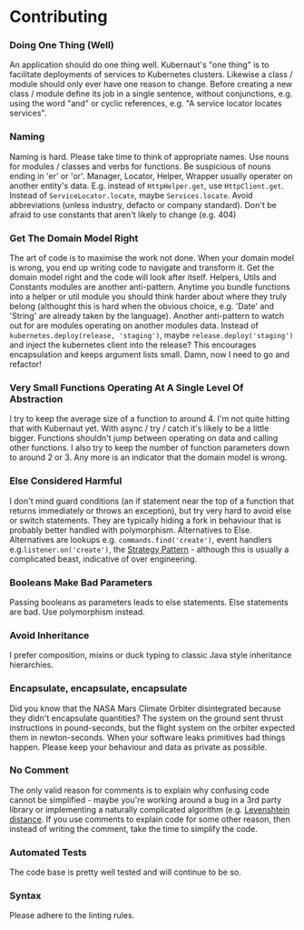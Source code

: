 # Contributing

### Doing One Thing (Well)
An application should do one thing well. Kubernaut's "one thing" is to facilitate deployments of services to Kubernetes clusters. Likewise a class / module should only ever have one reason to change. Before creating a new class / module define its job in a single sentence, without conjunctions, e.g. using the word "and" or cyclic references, e.g. "A service locator locates services".

### Naming
Naming is hard. Please take time to think of appropriate names. Use nouns for modules / classes and verbs for functions. Be suspicious of nouns ending in 'er' or 'or'. Manager, Locator, Helper, Wrapper usually operater on another entity's data. E.g. instead of `HttpHelper.get`, use `HttpClient.get`. Instead of `ServiceLocator.locate`, maybe `Services.locate`. Avoid abbreviations (unless industry, defacto or company standard). Don't be afraid to use constants that aren't likely to change (e.g. 404)

### Get The Domain Model Right
The art of code is to maximise the work not done. When your domain model is wrong, you end up writing code to navigate and transform it. Get the domain model right and the code will look after itself. Helpers, Utils and Constants modules are another anti-pattern. Anytime you bundle functions into a helper or util module you should think harder about where they truly belong (althought this is hard when the obvious choice, e.g. 'Date' and 'String' are already taken by the language). Another anti-pattern to watch out for are modules operating on another modules data. Instead of `kubernetes.deploy(release, 'staging')`, maybe `release.deploy('staging')` and inject the kubernetes client into the release? This encourages encapsulation and keeps argument lists small. Damn, now I need to go and refactor!

### Very Small Functions Operating At A Single Level Of Abstraction
I try to keep the average size of a function to around 4. I'm not quite hitting that with Kubernaut yet. With async / try / catch it's likely to be a little bigger. Functions shouldn't jump between operating on data and calling other functions. I also try to keep the number of function parameters down to around 2 or 3. Any more is an indicator that the domain model is wrong.

### Else Considered Harmful
I don't mind guard conditions (an if statement near the top of a function that returns immediately or throws an exception), but try very hard to avoid else or switch statements. They are typically hiding a fork in behaviour that is probably better handled with polymorphism. Alternatives to Else. Alternatives are lookups e.g. `commands.find('create')`, event handlers e.g.`listener.on('create')`, the [Strategy Pattern](https://en.wikipedia.org/wiki/Strategy_pattern) - although this is usually a complicated beast, indicative of over engineering.

### Booleans Make Bad Parameters
Passing booleans as parameters leads to else statements. Else statements are bad. Use polymorphism instead.

### Avoid Inheritance
I prefer composition, mixins or duck typing to classic Java style inheritance hierarchies.

### Encapsulate, encapsulate, encapsulate
Did you know that the NASA Mars Climate Orbiter disintegrated because they didn't encapsulate quantities? The system on the ground sent thrust instructions in pound-seconds, but the flight system on the orbiter expected them in newton-seconds. When your software leaks primitives bad things happen. Please keep your behaviour and data as private as possible.

### No Comment
The only valid reason for comments is to explain why confusing code cannot be simplified - maybe you're working around a bug in a 3rd party library or implementing a naturally complicated algorithm (e.g. [Levenshtein distance](https://en.wikipedia.org/wiki/Levenshtein_distance). If you use comments to explain code for some other reason, then instead of writing the comment, take the time to simplify the code.

### Automated Tests
The code base is pretty well tested and will continue to be so.

### Syntax
Please adhere to the linting rules.
